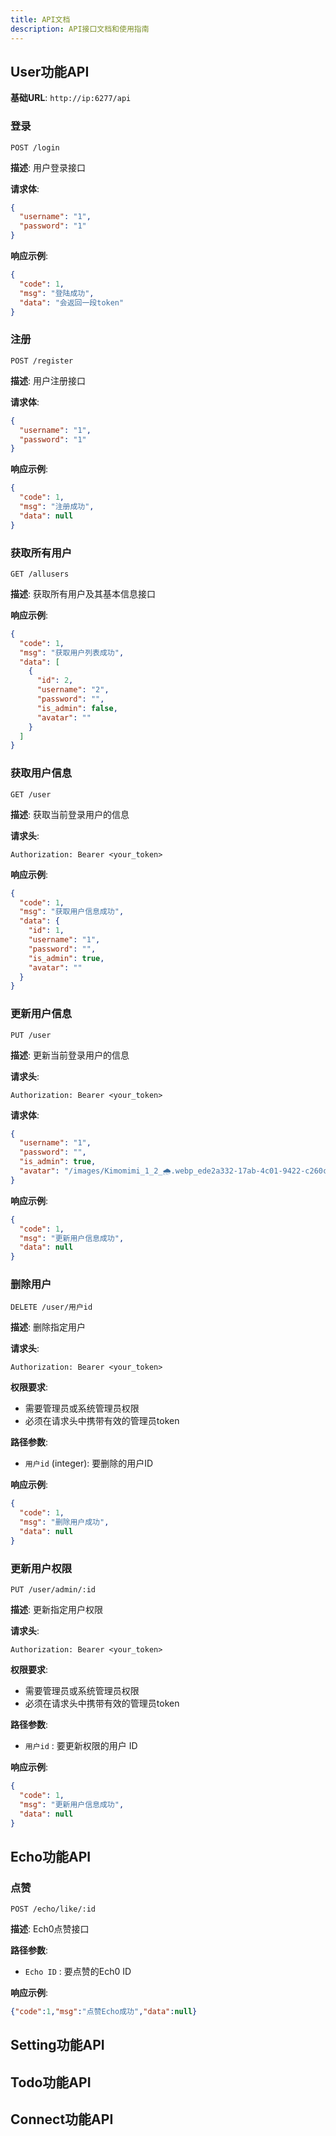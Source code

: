 ```yaml
---
title: API文档
description: API接口文档和使用指南
---
```


## User功能API 

**基础URL**: `http://ip:6277/api`

### 登录
```
POST /login
```

**描述**: 用户登录接口

**请求体**:
```json
{
  "username": "1",
  "password": "1"
}
```

**响应示例**:
```json
{
  "code": 1,
  "msg": "登陆成功",
  "data": "会返回一段token"
}
```




### 注册
```
POST /register
```

**描述**: 用户注册接口

**请求体**:
```json
{
  "username": "1",
  "password": "1"
}
```

**响应示例**:
```json
{
  "code": 1,
  "msg": "注册成功",
  "data": null
}
```



### 获取所有用户
```
GET /allusers
```

**描述**: 获取所有用户及其基本信息接口

**响应示例**:
```json
{
  "code": 1,
  "msg": "获取用户列表成功",
  "data": [
    {
      "id": 2,
      "username": "2",
      "password": "",
      "is_admin": false,
      "avatar": ""
    }
  ]
}
```


### 获取用户信息
```
GET /user
```

**描述**: 获取当前登录用户的信息

**请求头**:
```
Authorization: Bearer <your_token>
```

**响应示例**:
```json
{
  "code": 1,
  "msg": "获取用户信息成功",
  "data": {
    "id": 1,
    "username": "1",
    "password": "",
    "is_admin": true,
    "avatar": ""
  }
}
```

### 更新用户信息
```
PUT /user
```

**描述**: 更新当前登录用户的信息

**请求头**:
```
Authorization: Bearer <your_token>
```

**请求体**:
```json
{
  "username": "1",
  "password": "",
  "is_admin": true,
  "avatar": "/images/Kimomimi_1_2_🌧.webp_ede2a332-17ab-4c01-9422-c260c26d3ac5.png"
}
```

**响应示例**:
```json
{
  "code": 1,
  "msg": "更新用户信息成功",
  "data": null
}
```

### 删除用户
```
DELETE /user/用户id
```

**描述**: 删除指定用户

**请求头**:
```
Authorization: Bearer <your_token>
```

**权限要求**: 
- 需要管理员或系统管理员权限
- 必须在请求头中携带有效的管理员token

**路径参数**:
- `用户id` (integer): 要删除的用户ID

**响应示例**:
```json
{
  "code": 1,
  "msg": "删除用户成功",
  "data": null
}
```

### 更新用户权限
```
PUT /user/admin/:id
```

**描述**: 更新指定用户权限

**请求头**:
```
Authorization: Bearer <your_token>
```

**权限要求**: 
- 需要管理员或系统管理员权限
- 必须在请求头中携带有效的管理员token

**路径参数**:
- `用户id` : 要更新权限的用户 ID

**响应示例**:
```json
{
  "code": 1,
  "msg": "更新用户信息成功",
  "data": null
}
```

## Echo功能API

### 点赞
```
POST /echo/like/:id
```

**描述**: Ech0点赞接口

**路径参数**:
- `Echo ID` : 要点赞的Ech0 ID

**响应示例**:
```json
{"code":1,"msg":"点赞Echo成功","data":null}
```


## Setting功能API

## Todo功能API

## Connect功能API